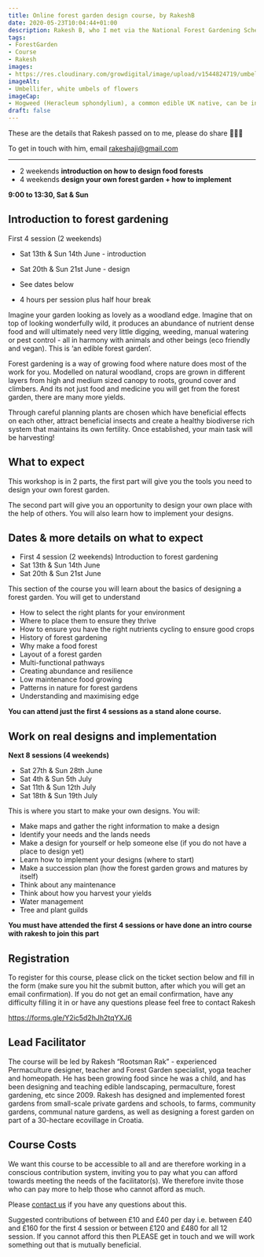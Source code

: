```yaml
---
title: Online forest garden design course, by RakeshB
date: 2020-05-23T10:04:44+01:00
description: Rakesh B, who I met via the National Forest Gardening Scheme, is running an online forest garden design course, from 13 June to 19 July, on weekends
tags: 
- ForestGarden
- Course
- Rakesh
images: 
- https://res.cloudinary.com/growdigital/image/upload/v1544824719/umbellifer-20130706170624.jpg
imageAlt:
- Umbellifer, white umbels of flowers
imageCap:
- Hogweed (Heracleum sphondylium), a common edible UK native, can be incorporated into any design!
draft: false
---
```


These are the details that Rakesh passed on to me, please do share 🙂💚🌳

To get in touch with him, email <rakeshaji@gmail.com>

---

* 2 weekends **introduction on how to design food forests**
* 4 weekends **design your own forest garden + how to implement**

**9:00 to 13:30, Sat & Sun**

## Introduction to forest gardening

First 4 session (2 weekends) 

* Sat 13th & Sun 14th June - introduction
* Sat 20th & Sun 21st June - design

* See dates below
* 4 hours per session plus half hour break

Imagine your garden looking as lovely as a woodland edge. Imagine that on top of looking wonderfully wild, it produces an abundance of nutrient dense food and will ultimately need very little digging, weeding, manual watering or pest control - all in harmony with animals and other beings (eco friendly and vegan). This is ‘an edible forest garden’.

Forest gardening is a way of growing food where nature does most of the work for you. Modelled on natural woodland, crops are grown in different layers from high and medium sized canopy to roots, ground cover and climbers. And its not just food and medicine you will get from the forest garden, there are many more yields.

Through careful planning plants are chosen which have beneficial effects on each other, attract beneficial insects and create a healthy biodiverse rich system that maintains its own fertility. Once established, your main task will be harvesting!

## What to expect

This workshop is in 2 parts, the first part will give you the tools you need to design your own forest garden.

The second part will give you an opportunity to design your own place with the help of others. You will also learn how to implement your designs.


## Dates & more details on what to expect

* First 4 session (2 weekends) Introduction to forest gardening
* Sat 13th & Sun 14th June
* Sat 20th & Sun 21st June

This section of the course you will learn about the basics of designing a forest garden. You will get to understand

* How to select the right plants for your environment
* Where to place them to ensure they thrive
* How to ensure you have the right nutrients cycling to ensure good crops
* History of forest gardening
* Why make a food forest
* Layout of a forest garden
* Multi-functional pathways
* Creating abundance and resilience
* Low maintenance food growing
* Patterns in nature for forest gardens
* Understanding and maximising edge

**You can attend just the first 4 sessions as a stand alone course.**

## Work on real designs and implementation

**Next 8 sessions (4 weekends)**

* Sat 27th & Sun 28th June
* Sat 4th & Sun 5th July
* Sat 11th & Sun 12th July
* Sat 18th & Sun 19th July

This is where you start to make your own designs. You will:

* Make maps and gather the right information to make a design
* Identify your needs and the lands needs
* Make a design for yourself or help someone else (if you do not have a place to design yet)
* Learn how to implement your designs (where to start)
* Make a succession plan (how the forest garden grows and matures by itself)
* Think about any maintenance
* Think about how you harvest your yields
* Water management
* Tree and plant guilds

**You must have attended the first 4 sessions or have done an intro course with rakesh to join this part**

## Registration

To register for this course, please click on the ticket section below and fill in the form (make sure you hit the submit button, after which you will get an email confirmation). If you do not get an email confirmation, have any difficulty filling it in or have any questions please feel free to contact Rakesh

<https://forms.gle/Y2ic5d2hJh2tqYXJ6>

## Lead Facilitator

The course will be led by Rakesh “Rootsman Rak” - experienced Permaculture designer, teacher and Forest Garden specialist, yoga teacher and homeopath. He has been growing food since he was a child, and has been designing and teaching edible landscaping, permaculture, forest gardening, etc since 2009. Rakesh has designed and implemented forest gardens from small-scale private gardens and schools, to farms, community gardens, communal nature gardens, as well as designing a forest garden on part of a 30-hectare ecovillage in Croatia.

## Course Costs

We want this course to be accessible to all and are therefore working in a conscious contribution system, inviting you to pay what you can afford towards meeting the needs of the facilitator(s). We therefore invite those who can pay more to help those who cannot afford as much.

Please [contact us](http://www.rootsnpermaculture.com/index.php/about/contact-us) if you have any questions about this.

Suggested contributions of between £10 and £40 per day i.e. between £40 and £160 for the first 4 session or between £120 and £480 for all 12 session. If you cannot afford this then PLEASE get in touch and we will work something out that is mutually beneficial.
